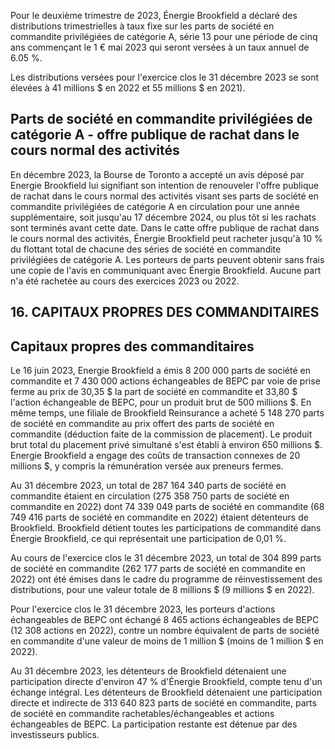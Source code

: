 Pour le deuxième trimestre de 2023, Énergie Brookfield a déclaré des distributions trimestrielles à taux fixe sur les parts de société en commandite privilégiées de catégorie A, série 13 pour une période de cinq ans commençant le 1 € mai 2023 qui seront versées à un taux annuel de 6.05 %.

Les distributions versées pour l'exercice clos le 31 décembre 2023 se sont élevées à 41 millions \$ en 2022 et 55 millions \$ en 2021).

## Parts de société en commandite privilégiées de catégorie A - offre publique de rachat dans le cours normal des activités

En décembre 2023, la Bourse de Toronto a accepté un avis déposé par Energie Brookfield lui signifiant son intention de renouveler l'offre publique de rachat dans le cours normal des activités visant ses parts de société en commandite privilégiées de catégorie A en circulation pour une année supplémentaire, soit jusqu'au 17 décembre 2024, ou plus tôt si les rachats sont terminés avant cette date. Dans le catte offre publique de rachat dans le cours normal des activités, Énergie Brookfield peut racheter jusqu'à 10 % du flottant total de chacune des séries de société en commandite privilégiées de catégorie A. Les porteurs de parts peuvent obtenir sans frais une copie de l'avis en communiquant avec Énergie Brookfield. Aucune part n'a été rachetée au cours des exercices 2023 ou 2022.

## 16. CAPITAUX PROPRES DES COMMANDITAIRES

## Capitaux propres des commanditaires

Le 16 juin 2023, Energie Brookfield a émis 8 200 000 parts de société en commandite et 7 430 000 actions échangeables de BEPC par voie de prise ferme au prix de 30,35 \$ la part de société en commandite et 33,80 \$ l'action échangeable de BEPC, pour un produit brut de 500 millions \$. En même temps, une filiale de Brookfield Reinsurance a acheté 5 148 270 parts de société en commandite au prix offert des parts de société en commandite (déduction faite de la commission de placement). Le produit brut total du placement privé simultané s'est établi à environ 650 millions \$. Energie Brookfield a engage des coûts de transaction connexes de 20 millions \$, y compris la rémunération versée aux preneurs fermes.

Au 31 décembre 2023, un total de 287 164 340 parts de société en commandite étaient en circulation (275 358 750 parts de société en commandite en 2022) dont 74 339 049 parts de société en commandite (68 749 416 parts de société en commandite en 2022) étaient détenteurs de Brookfield. Brookfield détient toutes les participations de commandité dans Énergie Brookfield, ce qui représentait une participation de 0,01 %.

Au cours de l'exercice clos le 31 décembre 2023, un total de 304 899 parts de société en commandite (262 177 parts de société en commandite en 2022) ont été émises dans le cadre du programme de réinvestissement des distributions, pour une valeur totale de 8 millions \$ (9 millions \$ en 2022).

Pour l'exercice clos le 31 décembre 2023, les porteurs d'actions échangeables de BEPC ont échangé 8 465 actions échangeables de BEPC (12 308 actions en 2022), contre un nombre équivalent de parts de société en commandite d'une valeur de moins de 1 million \$ (moins de 1 million \$ en 2022).

Au 31 décembre 2023, les détenteurs de Brookfield détenaient une participation directe d'environ 47 % d'Énergie Brookfield, compte tenu d'un échange intégral. Les détenteurs de Brookfield détenaient une participation directe et indirecte de 313 640 823 parts de société en commandite, parts de société en commandite rachetables/échangeables et actions échangeables de BEPC. La participation restante est détenue par des investisseurs publics.
